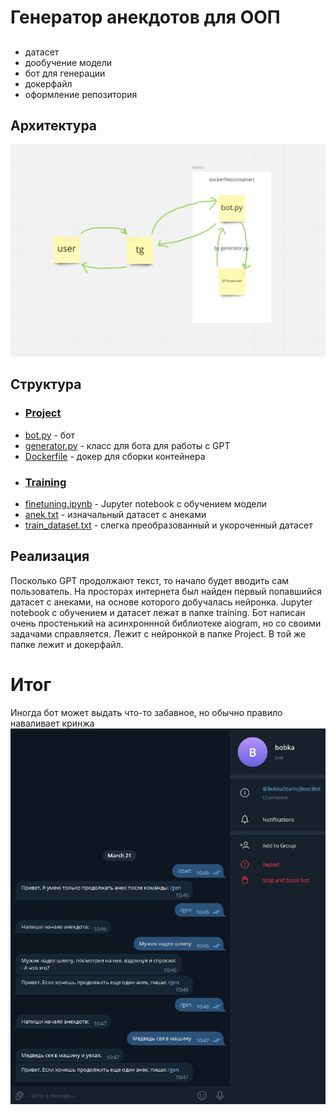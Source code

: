 # Генератор анекдотов для ООП
##
- датасет
- дообучение модели
- бот для генерации
- докерфайл
- оформление репозитория

## Архитектура

![](./Архитектура.png)

## Структура
+ ### [Project](https://github.com/Cuuuube/OOP/tree/main/Project)
+ [bot.py](https://github.com/Cuuuube/OOP/blob/main/Project/bot.py) - бот
+ [generator.py](https://github.com/Cuuuube/OOP/blob/main/Project/generator.py) - класс для бота для работы с GPT
+ [Dockerfile](https://github.com/Cuuuube/OOP/blob/main/Project/Dockerfile) - докер для сборки контейнера
+ ### [Training](https://github.com/Cuuuube/OOP/tree/main/Training)
+ [finetuning.ipynb](https://github.com/Cuuuube/OOP/blob/main/Training/finetuning.ipynb) - Jupyter notebook с обучением модели
+ [anek.txt](https://github.com/Cuuuube/OOP/blob/main/Training/anek.txt) - изначальный датасет с анеками
+ [train_dataset.txt](https://github.com/Cuuuube/OOP/blob/main/Training/train_dataset.txt) - слегка преобразованный и укороченный датасет

## Реализация
Посколько GPT продолжают текст, то начало будет вводить сам пользователь.
На просторах интернета был найден первый попавшийся датасет с анеками, на основе которого добучалась нейронка. Jupyter notebook c обучением и датасет лежат в папке training.
Бот написан очень простенький на асинхроннной библиотеке aiogram, но со своими задачами справляется. Лежит с нейронкой в папке Project. В той же папке лежит и докерфайл.

# Итог
Иногда бот может выдать что-то забавное, но обычно правило наваливает кринжа
![](./Итоги.png)

